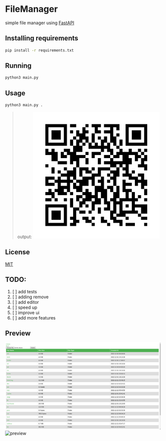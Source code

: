 # FileManager

simple file manager using [FastAPI](https://fastapi.tiangolo.com/)

## Installing requirements

```bash
pip install -r requirements.txt
```
## Running

```bash
python3 main.py
```

## Usage

```bash
python3 main.py .
```
> output:
>  ![output](./assets/qr_code.png)

## License

[MIT](https://choosealicense.com/licenses/mit/)


## TODO:
1. [ ] add tests
2. [ ] adding remove
3. [ ] add editor
4. [ ] speed up
5. [ ] improve ui
6. [ ] add more features

## Preview
![preview](./assets/1.png)
![preview](./assets/2.png)